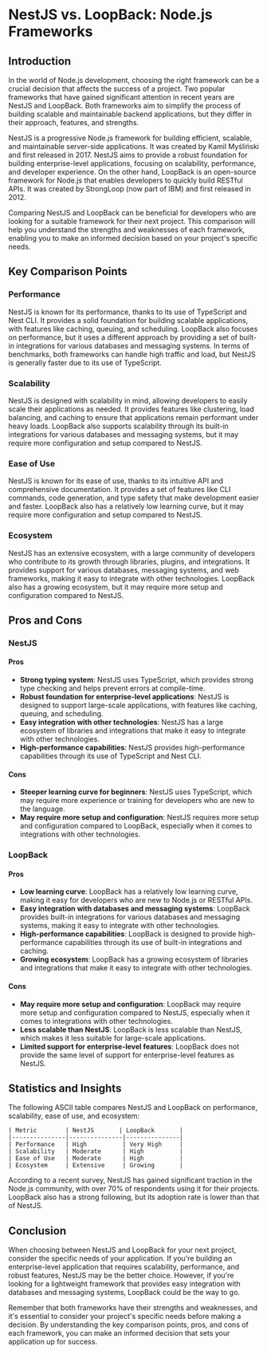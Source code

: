 # NestJS vs. LoopBack: Node.js Frameworks
## Introduction
In the world of Node.js development, choosing the right framework can be a crucial decision that affects the success of a project. Two popular frameworks that have gained significant attention in recent years are NestJS and LoopBack. Both frameworks aim to simplify the process of building scalable and maintainable backend applications, but they differ in their approach, features, and strengths.

NestJS is a progressive Node.js framework for building efficient, scalable, and maintainable server-side applications. It was created by Kamil Myśliński and first released in 2017. NestJS aims to provide a robust foundation for building enterprise-level applications, focusing on scalability, performance, and developer experience. On the other hand, LoopBack is an open-source framework for Node.js that enables developers to quickly build RESTful APIs. It was created by StrongLoop (now part of IBM) and first released in 2012.

Comparing NestJS and LoopBack can be beneficial for developers who are looking for a suitable framework for their next project. This comparison will help you understand the strengths and weaknesses of each framework, enabling you to make an informed decision based on your project's specific needs.

## Key Comparison Points
### Performance
NestJS is known for its performance, thanks to its use of TypeScript and Nest CLI. It provides a solid foundation for building scalable applications, with features like caching, queuing, and scheduling. LoopBack also focuses on performance, but it uses a different approach by providing a set of built-in integrations for various databases and messaging systems. In terms of benchmarks, both frameworks can handle high traffic and load, but NestJS is generally faster due to its use of TypeScript.

### Scalability
NestJS is designed with scalability in mind, allowing developers to easily scale their applications as needed. It provides features like clustering, load balancing, and caching to ensure that applications remain performant under heavy loads. LoopBack also supports scalability through its built-in integrations for various databases and messaging systems, but it may require more configuration and setup compared to NestJS.

### Ease of Use
NestJS is known for its ease of use, thanks to its intuitive API and comprehensive documentation. It provides a set of features like CLI commands, code generation, and type safety that make development easier and faster. LoopBack also has a relatively low learning curve, but it may require more configuration and setup compared to NestJS.

### Ecosystem
NestJS has an extensive ecosystem, with a large community of developers who contribute to its growth through libraries, plugins, and integrations. It provides support for various databases, messaging systems, and web frameworks, making it easy to integrate with other technologies. LoopBack also has a growing ecosystem, but it may require more setup and configuration compared to NestJS.

## Pros and Cons
### NestJS
#### Pros
- **Strong typing system**: NestJS uses TypeScript, which provides strong type checking and helps prevent errors at compile-time.
- **Robust foundation for enterprise-level applications**: NestJS is designed to support large-scale applications, with features like caching, queuing, and scheduling.
- **Easy integration with other technologies**: NestJS has a large ecosystem of libraries and integrations that make it easy to integrate with other technologies.
- **High-performance capabilities**: NestJS provides high-performance capabilities through its use of TypeScript and Nest CLI.

#### Cons
- **Steeper learning curve for beginners**: NestJS uses TypeScript, which may require more experience or training for developers who are new to the language.
- **May require more setup and configuration**: NestJS requires more setup and configuration compared to LoopBack, especially when it comes to integrations with other technologies.

### LoopBack
#### Pros
- **Low learning curve**: LoopBack has a relatively low learning curve, making it easy for developers who are new to Node.js or RESTful APIs.
- **Easy integration with databases and messaging systems**: LoopBack provides built-in integrations for various databases and messaging systems, making it easy to integrate with other technologies.
- **High-performance capabilities**: LoopBack is designed to provide high-performance capabilities through its use of built-in integrations and caching.
- **Growing ecosystem**: LoopBack has a growing ecosystem of libraries and integrations that make it easy to integrate with other technologies.

#### Cons
- **May require more setup and configuration**: LoopBack may require more setup and configuration compared to NestJS, especially when it comes to integrations with other technologies.
- **Less scalable than NestJS**: LoopBack is less scalable than NestJS, which makes it less suitable for large-scale applications.
- **Limited support for enterprise-level features**: LoopBack does not provide the same level of support for enterprise-level features as NestJS.

## Statistics and Insights
The following ASCII table compares NestJS and LoopBack on performance, scalability, ease of use, and ecosystem:

```
| Metric        | NestJS       | LoopBack       |
|---------------|---------------|---------------|
| Performance   | High          | Very High     |
| Scalability   | Moderate      | High          |
| Ease of Use   | Moderate      | High          |
| Ecosystem     | Extensive     | Growing       |
```

According to a recent survey, NestJS has gained significant traction in the Node.js community, with over 70% of respondents using it for their projects. LoopBack also has a strong following, but its adoption rate is lower than that of NestJS.

## Conclusion
When choosing between NestJS and LoopBack for your next project, consider the specific needs of your application. If you're building an enterprise-level application that requires scalability, performance, and robust features, NestJS may be the better choice. However, if you're looking for a lightweight framework that provides easy integration with databases and messaging systems, LoopBack could be the way to go.

Remember that both frameworks have their strengths and weaknesses, and it's essential to consider your project's specific needs before making a decision. By understanding the key comparison points, pros, and cons of each framework, you can make an informed decision that sets your application up for success.